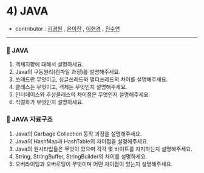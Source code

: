 # 4) JAVA 
- contributor : [김경원](https://github.com/shining8543) , [윤이진](https://github.com/483759) , [이현경](https://github.com/honggoii) , [진수연](https://github.com/jjuyeon)
<hr/>

### :notebook_with_decorative_cover: JAVA
1. 객체지향에 대해서 설명하세요.
2. Java의 구동원리(컴파일 과정)를 설명해주세요.
3. 쓰레드란 무엇이고, 싱글쓰레드와 멀티쓰레드의 차이를 설명해주세요.
4. 클래스는 무엇이고, 객체는 무엇인지 설명해주세요.
5. 인터페이스와 추상클래스의 차이점은 무엇인지 설명해주세요.
6. 직렬화가 무엇인지 설명하세요.

### :notebook_with_decorative_cover: JAVA 자료구조
1. Java의 Garbage Collection 동작 과정을 설명해주세요.
2. Java의 HashMap과 HashTable의 차이점을 설명해주세요.
3. Java의 원시타입들은 무엇이 있으며 각각 몇 바이트를 차지하는지 설명해주세요.
4. String, StringBuffer, StringBuilder의 차이를 설명하세요.
5. 오버라이딩과 오버로딩이 무엇이며 어떤 차이점이 있는지 설명해주세요.
